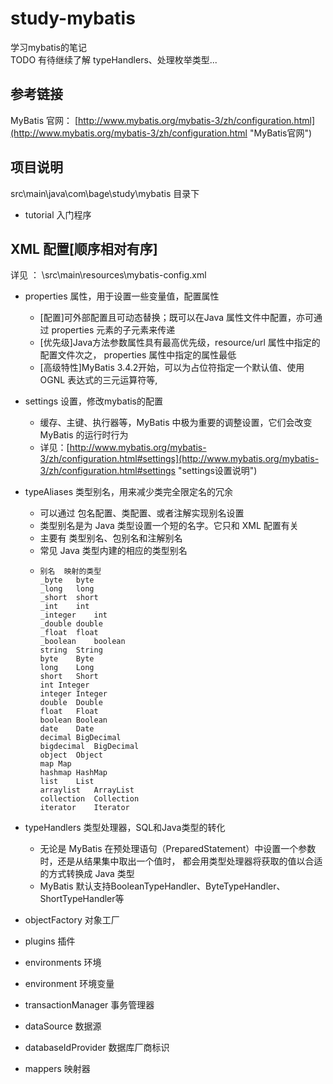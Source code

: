 # study-mybatis
学习mybatis的笔记<br>
TODO 有待继续了解 typeHandlers、处理枚举类型...

## 参考链接
MyBatis 官网： [http://www.mybatis.org/mybatis-3/zh/configuration.html](http://www.mybatis.org/mybatis-3/zh/configuration.html "MyBatis官网")

## 项目说明
src\main\java\com\bage\study\mybatis 目录下
- tutorial 入门程序

## XML 配置[顺序相对有序]
详见 ： \src\main\resources\mybatis-config.xml

- properties 属性，用于设置一些变量值，配置属性
  - [配置]可外部配置且可动态替换；既可以在Java 属性文件中配置，亦可通过 properties 元素的子元素来传递
  - [优先级]Java方法参数属性具有最高优先级，resource/url 属性中指定的配置文件次之， properties 属性中指定的属性最低
  - [高级特性]MyBatis 3.4.2开始，可以为占位符指定一个默认值、使用 OGNL 表达式的三元运算符等,
  
- settings 设置，修改mybatis的配置
  - 缓存、主键、执行器等，MyBatis 中极为重要的调整设置，它们会改变 MyBatis 的运行时行为
  - 详见：[http://www.mybatis.org/mybatis-3/zh/configuration.html#settings](http://www.mybatis.org/mybatis-3/zh/configuration.html#settings "settings设置说明")
- typeAliases 类型别名，用来减少类完全限定名的冗余
  - 可以通过 包名配置、类配置、或者注解实现别名设置
  - 类型别名是为 Java 类型设置一个短的名字。它只和 XML 配置有关
  - 主要有 类型别名、包别名和注解别名
  - 常见 Java 类型内建的相应的类型别名
  -     别名	映射的类型
        _byte	byte
        _long	long
        _short	short
        _int	int
        _integer	int
        _double	double
        _float	float
        _boolean	boolean
        string	String
        byte	Byte
        long	Long
        short	Short
        int	Integer
        integer	Integer
        double	Double
        float	Float
        boolean	Boolean
        date	Date
        decimal	BigDecimal
        bigdecimal	BigDecimal
        object	Object
        map	Map
        hashmap	HashMap
        list	List
        arraylist	ArrayList
        collection	Collection
        iterator	Iterator
        
- typeHandlers 类型处理器，SQL和Java类型的转化
  - 无论是 MyBatis 在预处理语句（PreparedStatement）中设置一个参数时，还是从结果集中取出一个值时， 都会用类型处理器将获取的值以合适的方式转换成 Java 类型
  - MyBatis 默认支持BooleanTypeHandler、ByteTypeHandler、ShortTypeHandler等
  
- objectFactory 对象工厂
- plugins 插件
- environments 环境
- environment 环境变量
- transactionManager 事务管理器
- dataSource 数据源
- databaseIdProvider 数据库厂商标识
- mappers 映射器



